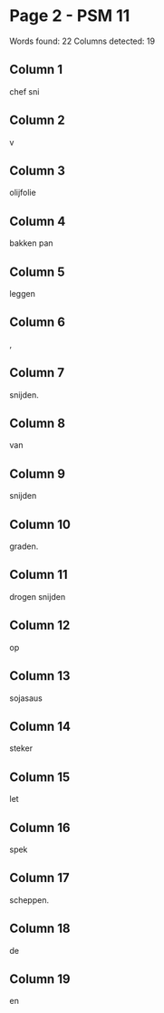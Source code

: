 # Page 2 - PSM 11

Words found: 22
Columns detected: 19

## Column 1

chef sni

## Column 2

v

## Column 3

olijfolie

## Column 4

bakken pan

## Column 5

leggen

## Column 6

,

## Column 7

snijden.

## Column 8

van

## Column 9

snijden

## Column 10

graden.

## Column 11

drogen snijden

## Column 12

op

## Column 13

sojasaus

## Column 14

steker

## Column 15

let

## Column 16

spek

## Column 17

scheppen.

## Column 18

de

## Column 19

en
